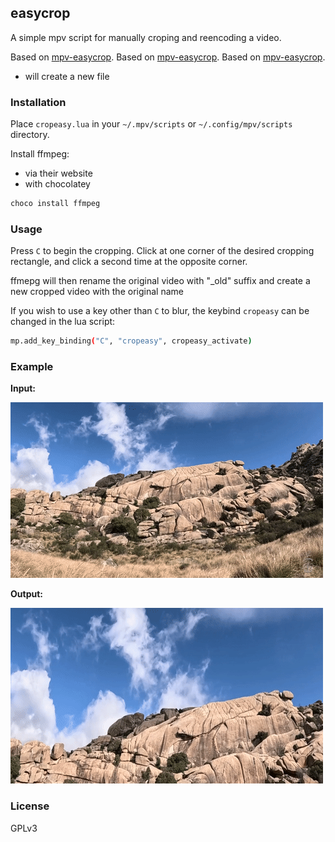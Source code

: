 ## easycrop

A simple mpv script for manually croping and reencoding a video.

Based on [mpv-easycrop](https://github.com/aidanholm/mpv-easycrop).
Based on [mpv-easycrop](https://github.com/aidanholm/mpv-easycrop).
Based on [mpv-easycrop](https://github.com/aidanholm/mpv-easycrop).

- will create a new file 

### Installation

Place `cropeasy.lua` in your `~/.mpv/scripts` or `~/.config/mpv/scripts` directory.

Install ffmpeg:

- via their website
- with chocolatey

```sh
choco install ffmpeg
```

### Usage

Press `C` to begin the cropping. Click at one corner of the desired cropping
rectangle, and click a second time at the opposite corner.

ffmepg will then rename the original video with "_old" suffix and create a new cropped video with the original name

If you wish to use a key other than `C` to blur, the keybind `cropeasy` can be
changed in the lua script:

```sh
mp.add_key_binding("C", "cropeasy", cropeasy_activate)
```

### Example 

**Input:**

![](/assets/input.gif)

**Output:**

![](/assets/output.gif)

### License

GPLv3

